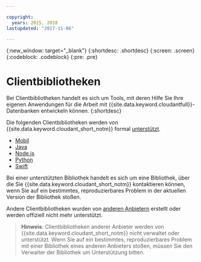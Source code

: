 ```yaml
---

copyright:
  years: 2015, 2018
lastupdated: "2017-11-06"

---
```


{:new_window: target="_blank"}
{:shortdesc: .shortdesc}
{:screen: .screen}
{:codeblock: .codeblock}
{:pre: .pre}

# Clientbibliotheken

Bei Clientbibliotheken handelt es sich um Tools, mit deren Hilfe Sie Ihre eigenen Anwendungen
für die Arbeit mit {{site.data.keyword.cloudantfull}}-Datenbanken entwickeln können.
{:shortdesc}

Die folgenden Clientbibliotheken werden von {{site.data.keyword.cloudant_short_notm}} formal [unterstützt](supported.html).

-	[Mobil](supported.html#mobile)
-	[Java](supported.html#java)
-	[Node.js](supported.html#node-js)
-	[Python](supported.html#python)
-	[Swift](supported.html#swift)

Bei einer unterstützten Bibliothek handelt es sich um eine Bibliothek, über die Sie {{site.data.keyword.cloudant_short_notm}}
kontaktieren können, wenn Sie auf ein bestimmtes, reproduzierbares Problem in der aktuellen Version der Bibliothek stoßen.

Andere Clientbibliotheken wurden von
[anderen Anbietern](thirdparty.html#third-party-client-libraries) erstellt oder werden offiziell nicht mehr unterstützt.

>   **Hinweis**: Clientbibliotheken anderer Anbieter werden von {{site.data.keyword.cloudant_short_notm}} nicht verwaltet oder unterstützt.
    Wenn Sie auf ein bestimmtes, reproduzierbares Problem mit einer
   Bibliothek eines anderen Anbieters stoßen, müssen Sie den Verwalter der Bibliothek um
   Unterstützung bitten.
